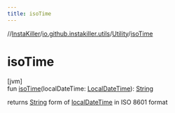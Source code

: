 ```yaml
---
title: isoTime
---
```

//[InstaKiller](../../../index.html)/[io.github.instakiller.utils](../index.html)/[Utility](index.html)/[isoTime](iso-time.html)



# isoTime



[jvm]\
fun [isoTime](iso-time.html)(localDateTime: [LocalDateTime](https://docs.oracle.com/javase/8/docs/api/java/time/LocalDateTime.html)): [String](https://kotlinlang.org/api/latest/jvm/stdlib/kotlin/-string/index.html)



returns [String](https://kotlinlang.org/api/latest/jvm/stdlib/kotlin/-string/index.html) form of [localDateTime](iso-time.html) in ISO 8601 format




